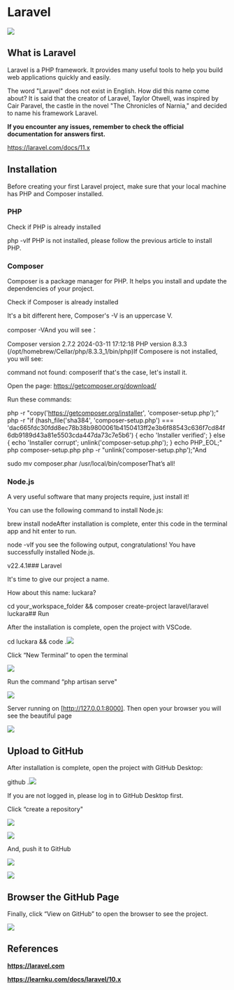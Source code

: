 # Laravel

![](./images/06-Laravel_1.jpeg)

## What is Laravel

Laravel is a PHP framework. It provides many useful tools to help you build web applications quickly and easily.

The word "Laravel" does not exist in English. How did this name come about? It is said that the creator of Laravel, Taylor Otwell, was inspired by Cair Paravel, the castle in the novel "The Chronicles of Narnia," and decided to name his framework Laravel.

**If you encounter any issues, remember to check the official documentation for answers first.**

https://laravel.com/docs/11.x

## Installation

Before creating your first Laravel project, make sure that your local machine has PHP and Composer installed.

### PHP

Check if PHP is already installed

php -vIf PHP is not installed, please follow the previous article to install PHP.

### Composer

Composer is a package manager for PHP. It helps you install and update the dependencies of your project.

Check if Composer is already installed

It's a bit different here, Composer's -V is an uppercase V.

composer -VAnd you will see：

Composer version 2.7.2 2024-03-11 17:12:18
PHP version 8.3.3 (/opt/homebrew/Cellar/php/8.3.3_1/bin/php)If Composere is not installed, you will see:

command not found: composerIf that's the case, let's install it.

Open the page: https://getcomposer.org/download/

Run these commands:

php -r "copy('https://getcomposer.org/installer', 'composer-setup.php');"
php -r "if (hash_file('sha384', 'composer-setup.php') === 'dac665fdc30fdd8ec78b38b9800061b4150413ff2e3b6f88543c636f7cd84f6db9189d43a81e5503cda447da73c7e5b6') { echo 'Installer verified'; } else { echo 'Installer corrupt'; unlink('composer-setup.php'); } echo PHP_EOL;"
php composer-setup.php
php -r "unlink('composer-setup.php');"And

sudo mv composer.phar /usr/local/bin/composerThat’s all!

### Node.js

A very useful software that many projects require, just install it!

You can use the following command to install Node.js:

brew install nodeAfter installation is complete, enter this code in the terminal app and hit enter to run.

node -vIf you see the following output, congratulations! You have successfully installed Node.js.

v22.4.1### Laravel

It's time to give our project a name.

How about this name: luckara?

cd your_workspace_folder &amp;&amp; composer create-project laravel/laravel luckara## Run

After the installation is complete, open the project with VSCode.

cd luckara &amp;&amp; code .![](./images/06-Laravel_2.png)

Click “New Terminal” to open the terminal

![](./images/06-Laravel_3.png)

Run the command “php artisan serve"

![](./images/06-Laravel_4.png)

Server running on [http://127.0.0.1:8000]. Then open your browser you will see the beautiful page

![](./images/06-Laravel_5.png)

## Upload to GitHub

After installation is complete, open the project with GitHub Desktop:

github .![](./images/06-Laravel_6.png)

If you are not logged in, please log in to GitHub Desktop first.

Click “create a repository"

![](./images/06-Laravel_7.png)

![](./images/06-Laravel_8.png)

And, push it to GitHub

![](./images/06-Laravel_9.png)

![](./images/06-Laravel_10.png)

## Browser the GitHub Page

Finally, click “View on GitHub” to open the browser to see the project.

![](./images/06-Laravel_11.png)

## References

**https://laravel.com**

**https://learnku.com/docs/laravel/10.x**
